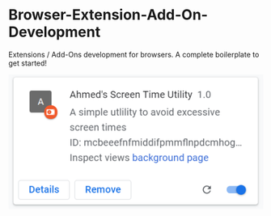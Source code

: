 # Browser-Extension-Add-On-Development
Extensions / Add-Ons development for browsers. A complete boilerplate to get started!

![Add-On](https://github.com/AhmedRaja1/Browser-Extension-Add-On-Development/blob/main/Ahmed's%20Extension.png?raw=true)
